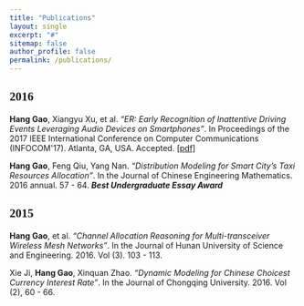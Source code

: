 ```yaml
---
title: "Publications"
layout: single
excerpt: "#"
sitemap: false
author_profile: false
permalink: /publications/
---
```


<h2 style="font-family:Palatino">2016</h2>

**Hang Gao**, Xiangyu Xu, et al. *“ER: Early Recognition of Inattentive Driving Events Leveraging Audio Devices on Smartphones”*. In Proceedings of the 2017 IEEE International Conference on Computer Communications (INFOCOM'17). Atlanta, GA, USA. Accepted. [[pdf]](../docs/INFOCOM_ER.pdf)

**Hang Gao**, Feng Qiu, Yang Nan. *“Distribution Modeling for Smart City’s Taxi Resources Allocation”*. In the Journal of Chinese Engineering Mathematics. 2016 annual. 57 - 64. ***Best Undergraduate Essay Award***

<h2 style="font-family:Palatino">2015</h2>

**Hang Gao**, et al. *“Channel Allocation Reasoning for Multi-transceiver Wireless Mesh Networks”*. In the Journal of Hunan University of Science and Engineering. 2016. Vol (3). 103 - 113.

Xie Ji, **Hang Gao**, Xinquan Zhao. *“Dynamic Modeling for Chinese Choicest Currency Interest Rate”*. In the Journal of Chongqing University. 2016. Vol (2), 60 - 66.
